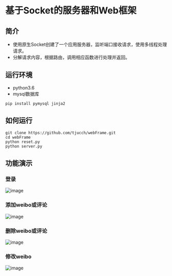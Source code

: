 # 基于Socket的服务器和Web框架
## 简介
* 使用原生Socket创建了一个应用服务器，监听端口接收请求，使用多线程处理请求。
* 分解请求内容，根据路由，调用相应函数进行处理并返回。
## 运行环境
* python3.6
* mysql数据库
```
pip install pymysql jinja2
```
## 如何运行
```
git clone https://github.com/tjucch/webFrame.git
cd webFrame
python reset.py
python server.py
```
## 功能演示
### 登录
![image](https://github.com/tjucch/webFrame/tree/master/images/login.gif)
### 添加weibo或评论
![image](https://github.com/tjucch/webFrame/tree/master/images/add.gif)
### 删除weibo或评论
![image](https://github.com/tjucch/webFrame/tree/master/images/delete.gif)
### 修改weibo
![image](https://github.com/tjucch/webFrame/tree/master/images/update.gif)
